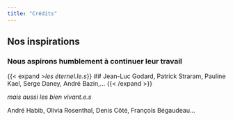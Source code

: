 ```yaml
---
title: "Crédits"
---
```


## Nos inspirations

### Nous aspirons humblement à continuer leur travail

 {{< expand >*les éternel.le.s*}} ## Jean-Luc Godard, Patrick Straram, Pauline Kael, Serge Daney, André Bazin,... {{< /expand >}} 


*mais aussi les bien vivant.e.s* 

André Habib, Olivia Rosenthal, Denis Côté, François Bégaudeau...

